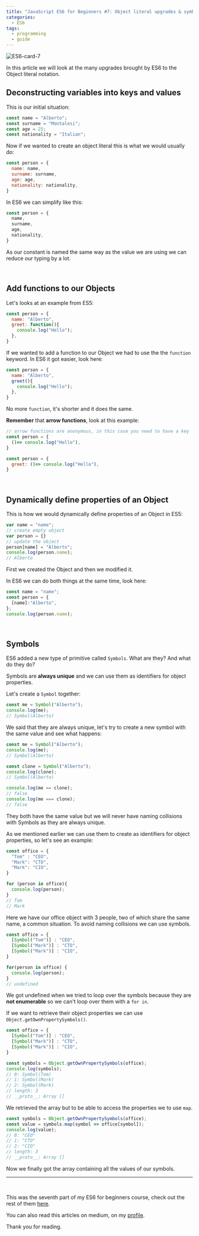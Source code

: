 ```yaml
---
title: "JavaScript ES6 for Beginners #7: Object literal upgrades & symbols"
categories:
  - ES6
tags:
  - programming
  - guide
---
```


![ES6-card-7](https://albertomontalesi.github.io/assets/images/ES6/ES6-card-7.jpg)

In this article we will look at the many upgrades brought by ES6 to the Object literal notation.

## Deconstructing variables into keys and values

This is our initial situation:

``` js
const name = "Alberto";
const surname = "Montalesi";
const age = 25;
const nationality = "Italian";
```

Now if we wanted to create an object literal this is what we would usually do:

```js
const person = {
  name: name,
  surname: surname,
  age: age,
  nationality: nationality,
}
```

In ES6 we can simplify like this:

```js
const person = {
  name,
  surname,
  age,
  nationality,
}
```
As our constant is named the same way as the value we are using we can reduce our typing by a lot.


&nbsp;
## Add functions to our Objects

Let's looks at an example from ES5:

``` js
const person = {
  name: "Alberto",
  greet: function(){
    console.log("Hello");
  },
}

```
If we wanted to add a function to our Object we had to use the the `function` keyword. In ES6 it got easier, look here:

``` js
const person = {
  name: "Alberto",
  greet(){
    console.log("Hello");
  },
}
```

No more `function`, it's shorter and it does the same.

**Remember** that **arrow functions**, look at this example:

``` js
// arrow functions are anonymous, in this case you need to have a key
const person = {
  ()=> console.log("Hello"),
}

const person = {
  greet: ()=> console.log("Hello"),
}
```

&nbsp;

##  Dynamically define properties of an Object

This is how we would dynamically define properties of an Object in ES5:

``` js
var name = "name";
// create empty object
var person = {}
// update the object
person[name] = "Alberto";
console.log(person.name);
// Alberto
``` 

First we created the Object and then we modified it.

In ES6 we can do both things at the same time, look here:

``` js
const name = "name";
const person = {
  [name]:"Alberto",
};
console.log(person.name);

```

&nbsp;

## Symbols

ES6 added a new type of primitive called `Symbols`. What are they? And what do they do?

Symbols are **always unique** and we can use them as identifiers for object properties.

Let's create a `Symbol` together:

``` js
const me = Symbol("Alberto");
console.log(me);
// Symbol(Alberto)
```

We said that they are always unique, let's try to create a new symbol with the same value and see what happens:

``` js
const me = Symbol("Alberto");
console.log(me);
// Symbol(Alberto)

const clone = Symbol("Alberto");
console.log(clone);
// Symbol(Alberto)

console.log(me == clone);
// false
console.log(me === clone);
// false
```

They both have the same value but we will never have naming collisions with Symbols as they are always unique.

As we mentioned earlier we can use them to create as identifiers for object properties, so let's see an example:

``` js 
const office = {
  "Tom" : "CEO",
  "Mark": "CTO",
  "Mark": "CIO",
}

for (person in office){
  console.log(person);
}
// Tom
// Mark
```

Here we have our office object with 3 people, two of which share the same name, a common situation.
To avoid naming collisions we can use symbols.

``` js
const office = {
  [Symbol("Tom")] : "CEO",
  [Symbol("Mark")] : "CTO",
  [Symbol("Mark")] : "CIO",
}

for(person in office) {
  console.log(person);
}
// undefined
```

We got undefined when we tried to loop over the symbols because they are **not enumerable** so we can't loop over them with a `for in`.

If we want to retrieve their object properties we can use `Object.getOwnPropertySymbols()`.

``` js
const office = {
  [Symbol("Tom")] : "CEO",
  [Symbol("Mark")] : "CTO",
  [Symbol("Mark")] : "CIO",
}

const symbols = Object.getOwnPropertySymbols(office);
console.log(symbols);
// 0: Symbol(Tom)
​// 1: Symbol(Mark)
​// 2: Symbol(Mark)
​// length: 3
​// __proto__: Array []
```

We retrieved the array but to be able to access the properties we to use `map`.

```js
const symbols = Object.getOwnPropertySymbols(office);
const value = symbols.map(symbol => office[symbol]);
console.log(value);
// 0: "CEO"
​// 1: "CTO"
​// 2: "CIO"
​// length: 3
​// __proto__: Array []
```

Now we finally got the array containing all the values of our symbols.


---
&nbsp;

This was the seventh part of my ES6 for beginners course, check out the rest of them [here](https://albertomontalesi.github.io/courses/es6).

You can also read this articles on medium, on my [profile](https://medium.com/@labby92).

Thank you for reading.
